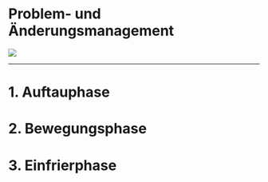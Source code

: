 # Problem- und Änderungsmanagement

![](https://www.laos-gmbh.com/wp-content/uploads/2019/11/Veraenderung-als-Standardablauf.jpg)

---

# 1. Auftauphase
# 2. Bewegungsphase
# 3. Einfrierphase